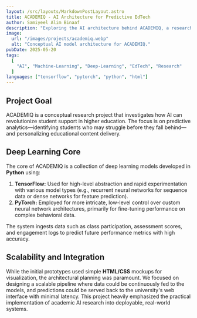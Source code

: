```yaml
---
layout: /src/layouts/MarkdownPostLayout.astro
title: ACADEMIQ - AI Architecture for Predictive EdTech
author: Samiyeel Alim Binaaf
description: "Exploring the AI architecture behind ACADEMIQ, a research prototype for scalable student systems utilizing TensorFlow and PyTorch for predictive analytics."
image:
  url: "/images/projects/academiq.webp"
  alt: "Conceptual AI model architecture for ACADEMIQ."
pubDate: 2025-05-20
tags:
  [
    "AI", "Machine-Learning", "Deep-Learning", "EdTech", "Research"
  ]
languages: ["tensorflow", "pytorch", "python", "html"]
---
```


## Project Goal

ACADEMIQ is a conceptual research project that investigates how AI can revolutionize student support in higher education. The focus is on predictive analytics—identifying students who may struggle before they fall behind—and personalizing educational content delivery.

## Deep Learning Core

The core of ACADEMIQ is a collection of deep learning models developed in **Python** using:

1.  **TensorFlow:** Used for high-level abstraction and rapid experimentation with various model types (e.g., recurrent neural networks for sequence data or dense networks for feature prediction).
2.  **PyTorch:** Employed for more intricate, low-level control over custom neural network architectures, primarily for fine-tuning performance on complex behavioral data.

The system ingests data such as class participation, assessment scores, and engagement logs to predict future performance metrics with high accuracy.

## Scalability and Integration

While the initial prototypes used simple **HTML/CSS** mockups for visualization, the architectural planning was paramount. We focused on designing a scalable pipeline where data could be continuously fed to the models, and predictions could be served back to the university's web interface with minimal latency. This project heavily emphasized the practical implementation of academic AI research into deployable, real-world systems.